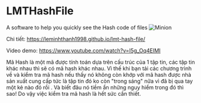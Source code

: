 # LMTHashFile
A software to help you quickly see the Hash code of files
![Minion](https://leminhthanh1998.github.io/soundcloud-downloader/images/banner.jpg)

Chi tiết: https://leminhthanh1998.github.io/lmt-hash-file/

Video demo: https://www.youtube.com/watch?v=I5g_Oq4EIMI

Mã Hash là một mã được tính toán dựa trên cấu trúc của 1 tập tin, các tập tin khác nhau thì sẽ có mã hash khác nhau. Vì thế khi bạn tải các chương trình về và kiểm tra mã hash nếu thấy nó không còn khớp với mã hash được nhà sản xuất cung cấp tức là tập tin đó ko còn "trong sáng" nữa vì đã bị qua tay một kẻ nào đó rồi . Và biết đâu nó tiềm ẩn những nguy hiểm trong đó thì sao! Do vậy việc kiểm tra mã hash là hết sức cần thiết.
